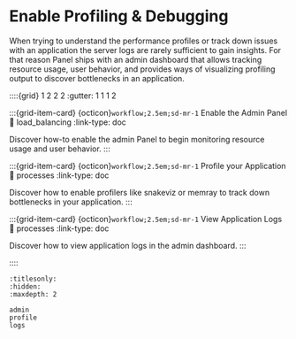 # Enable Profiling & Debugging

When trying to understand the performance profiles or track down issues with an application the server logs are rarely sufficient to gain insights. For that reason Panel ships with an admin dashboard that allows tracking resource usage, user behavior, and provides ways of visualizing profiling output to discover bottlenecks in an application.

::::{grid} 1 2 2 2
:gutter: 1 1 1 2

:::{grid-item-card} {octicon}`workflow;2.5em;sd-mr-1` Enable the Admin Panel
:link: load_balancing
:link-type: doc

Discover how-to enable the admin Panel to begin monitoring resource usage and user behavior.
:::

:::{grid-item-card} {octicon}`workflow;2.5em;sd-mr-1` Profile your Application
:link: processes
:link-type: doc

Discover how to enable profilers like snakeviz or memray to track down bottlenecks in your application.
:::

:::{grid-item-card} {octicon}`workflow;2.5em;sd-mr-1` View Application Logs
:link: processes
:link-type: doc

Discover how to view application logs in the admin dashboard.
:::

::::

```{toctree}
:titlesonly:
:hidden:
:maxdepth: 2

admin
profile
logs
```